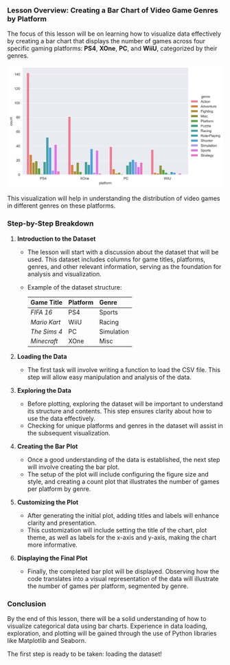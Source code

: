 ### Lesson Overview: Creating a Bar Chart of Video Game Genres by Platform

The focus of this lesson will be on learning how to visualize data effectively
by creating a bar chart that displays the number of games across four specific gaming platforms:
**PS4**, **XOne**, **PC**, and **WiiU**, categorized by their genres. 

<img src="../../common/resources/images/example.png" alt="">

This visualization will help in understanding the distribution of video games in different genres on these platforms.

### Step-by-Step Breakdown

1. **Introduction to the Dataset**
   - The lesson will start with a discussion about the dataset that will be used. This dataset includes columns for game titles, platforms, genres, and other relevant information, serving as the foundation for analysis and visualization.
   - Example of the dataset structure:
     
      | Game Title   | Platform | Genre      |
      |--------------|----------|------------|
      | *FIFA 16*    |  PS4     | Sports     |
      | *Mario Kart* | WiiU     | Racing     |
      | *The Sims 4* |  PC      | Simulation |
      | *Minecraft*  |  XOne    | Misc       |

   
2. **Loading the Data**
   - The first task will involve writing a function to load the CSV file. This step will allow easy manipulation and analysis of the data.


3. **Exploring the Data**
   - Before plotting, exploring the dataset will be important to understand its structure and contents. This step ensures clarity about how to use the data effectively.
   - Checking for unique platforms and genres in the dataset will assist in the subsequent visualization.

4. **Creating the Bar Plot**
   - Once a good understanding of the data is established, the next step will involve creating the bar plot.
   - The setup of the plot will include configuring the figure size and style, and creating a count plot that illustrates the number of games per platform by genre.

5. **Customizing the Plot**
   - After generating the initial plot, adding titles and labels will enhance clarity and presentation.
   - This customization will include setting the title of the chart, plot theme, as well as labels for the x-axis and y-axis, making the chart more informative.

6. **Displaying the Final Plot**
   - Finally, the completed bar plot will be displayed. Observing how the code translates into a visual representation of the data will illustrate the number of games per platform, segmented by genre.

### Conclusion

By the end of this lesson, there will be a solid understanding of how to visualize categorical data using bar charts. Experience in data loading, exploration, and plotting will be gained through the use of Python libraries like Matplotlib and Seaborn.

The first step is ready to be taken: loading the dataset!
